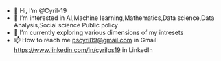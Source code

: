 - 👋 Hi, I’m @Cyril-19
- 👀 I’m interested in AI,Machine learning,Mathematics,Data science,Data Analysis,Social science Public policy 
- 🌱 I’m currently exploring various dimensions of my intresets
- 📫 How to reach me pscyril19@gmail.com in Gmail
https://www.linkedin.com/in/cyrilps19 in LinkedIn

<!---
Cyril-19/Cyril-19 is a ✨ special ✨ repository because its `README.md` (this file) appears on your GitHub profile.
You can click the Preview link to take a look at your changes.
--->
